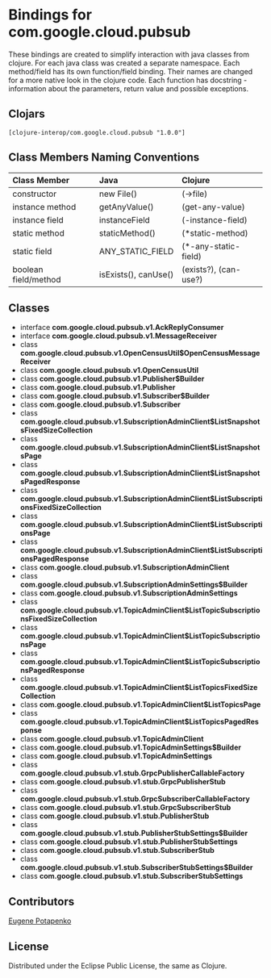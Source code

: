 # Bindings for com.google.cloud.pubsub

These bindings are created to simplify interaction with java classes from clojure.
For each java class was created a separate namespace.
Each method/field has its own function/field binding.
Their names are changed for a more native look in the clojure code. Each function has docstring - information about the parameters, return value and possible exceptions.

## Clojars

```
[clojure-interop/com.google.cloud.pubsub "1.0.0"]
```

## Class Members Naming Conventions

| Class Member | Java | Clojure |
|:--|:--|:--|
| constructor | new File() | (->file) |
| instance method | getAnyValue() | (get-any-value) |
| instance field | instanceField | (-instance-field) |
| static method | staticMethod() | (*static-method) |
| static field | ANY_STATIC_FIELD | (*-any-static-field) |
| boolean field/method | isExists(), canUse() | (exists?), (can-use?) |

## Classes

- interface **com.google.cloud.pubsub.v1.AckReplyConsumer**
- interface **com.google.cloud.pubsub.v1.MessageReceiver**
- class **com.google.cloud.pubsub.v1.OpenCensusUtil$OpenCensusMessageReceiver**
- class **com.google.cloud.pubsub.v1.OpenCensusUtil**
- class **com.google.cloud.pubsub.v1.Publisher$Builder**
- class **com.google.cloud.pubsub.v1.Publisher**
- class **com.google.cloud.pubsub.v1.Subscriber$Builder**
- class **com.google.cloud.pubsub.v1.Subscriber**
- class **com.google.cloud.pubsub.v1.SubscriptionAdminClient$ListSnapshotsFixedSizeCollection**
- class **com.google.cloud.pubsub.v1.SubscriptionAdminClient$ListSnapshotsPage**
- class **com.google.cloud.pubsub.v1.SubscriptionAdminClient$ListSnapshotsPagedResponse**
- class **com.google.cloud.pubsub.v1.SubscriptionAdminClient$ListSubscriptionsFixedSizeCollection**
- class **com.google.cloud.pubsub.v1.SubscriptionAdminClient$ListSubscriptionsPage**
- class **com.google.cloud.pubsub.v1.SubscriptionAdminClient$ListSubscriptionsPagedResponse**
- class **com.google.cloud.pubsub.v1.SubscriptionAdminClient**
- class **com.google.cloud.pubsub.v1.SubscriptionAdminSettings$Builder**
- class **com.google.cloud.pubsub.v1.SubscriptionAdminSettings**
- class **com.google.cloud.pubsub.v1.TopicAdminClient$ListTopicSubscriptionsFixedSizeCollection**
- class **com.google.cloud.pubsub.v1.TopicAdminClient$ListTopicSubscriptionsPage**
- class **com.google.cloud.pubsub.v1.TopicAdminClient$ListTopicSubscriptionsPagedResponse**
- class **com.google.cloud.pubsub.v1.TopicAdminClient$ListTopicsFixedSizeCollection**
- class **com.google.cloud.pubsub.v1.TopicAdminClient$ListTopicsPage**
- class **com.google.cloud.pubsub.v1.TopicAdminClient$ListTopicsPagedResponse**
- class **com.google.cloud.pubsub.v1.TopicAdminClient**
- class **com.google.cloud.pubsub.v1.TopicAdminSettings$Builder**
- class **com.google.cloud.pubsub.v1.TopicAdminSettings**
- class **com.google.cloud.pubsub.v1.stub.GrpcPublisherCallableFactory**
- class **com.google.cloud.pubsub.v1.stub.GrpcPublisherStub**
- class **com.google.cloud.pubsub.v1.stub.GrpcSubscriberCallableFactory**
- class **com.google.cloud.pubsub.v1.stub.GrpcSubscriberStub**
- class **com.google.cloud.pubsub.v1.stub.PublisherStub**
- class **com.google.cloud.pubsub.v1.stub.PublisherStubSettings$Builder**
- class **com.google.cloud.pubsub.v1.stub.PublisherStubSettings**
- class **com.google.cloud.pubsub.v1.stub.SubscriberStub**
- class **com.google.cloud.pubsub.v1.stub.SubscriberStubSettings$Builder**
- class **com.google.cloud.pubsub.v1.stub.SubscriberStubSettings**

## Contributors

[Eugene Potapenko](https://github.com/potapenko/)

## License

Distributed under the Eclipse Public License, the same as Clojure.
